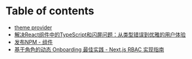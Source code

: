 # Table of contents

* [theme provider](README.md)
* [解决React组件中的TypeScript和闪屏问题：从类型错误到优雅的用户体验](jie-jue-react-zu-jian-zhong-de-typescript-he-shan-ping-wen-ti-cong-lei-xing-cuo-wu-dao-you-ya-de-yon.md)
* [发布NPM - 组件](fa-bu-npm-zu-jian.md)
* [基于角色的动态 Onboarding 最佳实践 - Next.js RBAC 实现指南](ji-yu-jue-se-de-dong-tai-onboarding-zui-jia-shi-jian-next.js-rbac-shi-xian-zhi-nan.md)
